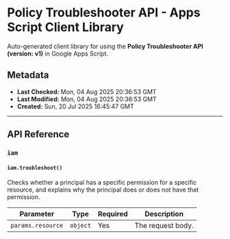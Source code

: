 # Policy Troubleshooter API - Apps Script Client Library

Auto-generated client library for using the **Policy Troubleshooter API (version: v1)** in Google Apps Script.

## Metadata

- **Last Checked:** Mon, 04 Aug 2025 20:36:53 GMT
- **Last Modified:** Mon, 04 Aug 2025 20:36:53 GMT
- **Created:** Sun, 20 Jul 2025 16:45:47 GMT



---

## API Reference

### `iam`

#### `iam.troubleshoot()`

Checks whether a principal has a specific permission for a specific resource, and explains why the principal does or does not have that permission.

| Parameter | Type | Required | Description |
|---|---|---|---|
| `params.resource` | `object` | Yes | The request body. |